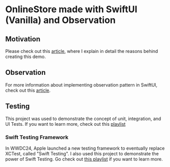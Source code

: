 # OnlineStore made with SwiftUI (Vanilla) and Observation

## Motivation

Please check out this [article](https://swiftandtips.com/is-mvvm-necessary-for-developing-apps-with-swiftui), where I explain in detail the reasons behind creating this demo.

## Observation
For more information about implementing observation pattern in SwiftUI, check out this [article](https://swiftandtips.com/implementing-observation-in-swiftui).

## Testing
This project was used to demonstrate the concept of unit, integration, and UI Tests. If you want to learn more, check out this [playlist](https://www.youtube.com/playlist?list=PLHWvYoDHvsOXQHJ0rNiXShZLcKBOIOePH)

### Swift Testing Framework
In WWDC24, Apple launched a new testing framework to eventually replace XCTest, called "Swift Testing". I also used this project to demonstrate the power of Swift Testing. Go check out [this playlist](https://www.youtube.com/playlist?list=PLHWvYoDHvsOV67md_mU5nMN_HDZK7rEKn) if you want to learn more.
